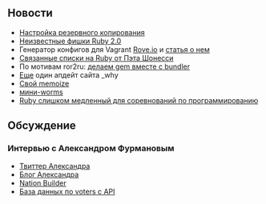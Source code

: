 ## Новости

* [Настройка резервного копирования](http://www.csolg.com/blogs/nastroika-rezervnogo-arhivirovaniya-backup-ruby-on-rails-32-proektov)
* [Неизвестные фишки Ruby 2.0](http://whitequark.org/blog/2013/04/14/unmentioned-features-of-ruby-2-dot-0/)
* Генератор конфигов для Vagrant [Rove.io](http://rove.io/) и [статья о нем](http://staal.io/blog/2013/04/12/vagrant-to-the-masses/)
* [Связанные списки на Ruby от Пэта Шонесси](http://rubysource.com/rubys-missing-data-structure/)
* По мотивам ror2ru: [делаем gem вместе с bundler](http://net.tutsplus.com/tutorials/ruby/gem-creation-with-bundler/)
* [Еще](https://news.ycombinator.com/item?id=5571387) один апдейт сайта _why
* [Свой memoize](http://www.commandercoriander.net/blog/2013/04/10/metaprogramming-fibonacci/)
* [мини-worms](https://github.com/jamesmoriarty/scorched-earth-rb)
* [Ruby слишком медленный для соревнований по программированию](http://blog.clifreeder.com/blog/2013/04/21/ruby-is-too-slow-for-programming-competitions/)

## Обсуждение

### Интервью с Александром Фурмановым

* [Твиттер Александра](https://twitter.com/afurmanov)
* [Блог Александра](http://afurmanov.com)
* [Nation Builder](http://nationbuilder.com)
* [База данных по voters с API](http://election.nationbuilder.com/)

